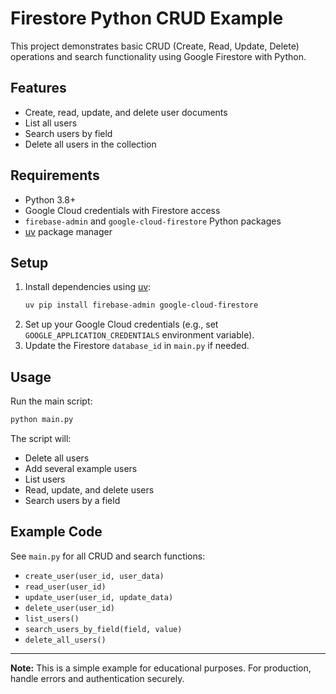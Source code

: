 # Firestore Python CRUD Example

This project demonstrates basic CRUD (Create, Read, Update, Delete) operations and search functionality using Google Firestore with Python.

## Features
- Create, read, update, and delete user documents
- List all users
- Search users by field
- Delete all users in the collection

## Requirements
- Python 3.8+
- Google Cloud credentials with Firestore access
- `firebase-admin` and `google-cloud-firestore` Python packages
- [uv](https://github.com/astral-sh/uv) package manager

## Setup
1. Install dependencies using [uv](https://github.com/astral-sh/uv):
   ```bash
   uv pip install firebase-admin google-cloud-firestore
   ```
2. Set up your Google Cloud credentials (e.g., set `GOOGLE_APPLICATION_CREDENTIALS` environment variable).
3. Update the Firestore `database_id` in `main.py` if needed.

## Usage
Run the main script:
```bash
python main.py
```

The script will:
- Delete all users
- Add several example users
- List users
- Read, update, and delete users
- Search users by a field

## Example Code
See `main.py` for all CRUD and search functions:
- `create_user(user_id, user_data)`
- `read_user(user_id)`
- `update_user(user_id, update_data)`
- `delete_user(user_id)`
- `list_users()`
- `search_users_by_field(field, value)`
- `delete_all_users()`

---

**Note:** This is a simple example for educational purposes. For production, handle errors and authentication securely.

